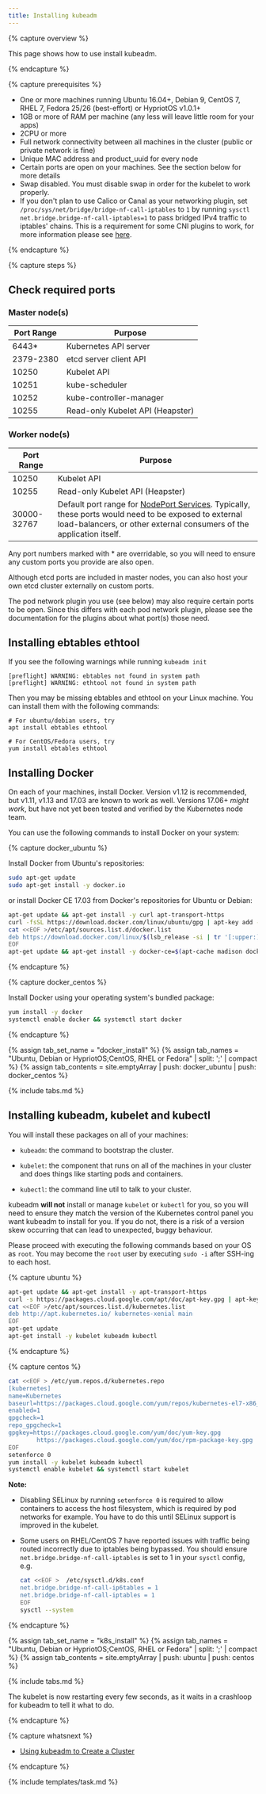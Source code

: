 ```yaml
---
title: Installing kubeadm
---
```


{% capture overview %}

This page shows how to use install kubeadm.

{% endcapture %}

{% capture prerequisites %}

* One or more machines running Ubuntu 16.04+, Debian 9, CentOS 7, RHEL 7, Fedora 25/26 (best-effort) or HypriotOS v1.0.1+
* 1GB or more of RAM per machine (any less will leave little room for your apps)
* 2CPU or more 
* Full network connectivity between all machines in the cluster (public or private network is fine)
* Unique MAC address and product_uuid for every node
* Certain ports are open on your machines. See the section below for more details
* Swap disabled. You must disable swap in order for the kubelet to work properly.
* If you don't plan to use Calico or Canal as your networking plugin, set `/proc/sys/net/bridge/bridge-nf-call-iptables` to `1` by running `sysctl net.bridge.bridge-nf-call-iptables=1`
to pass bridged IPv4 traffic to iptables' chains. This is a requirement for some CNI plugins to work, for more information
please see [here](https://kubernetes.io/docs/concepts/cluster-administration/network-plugins/#network-plugin-requirements). 

{% endcapture %}

{% capture steps %}

## Check required ports

### Master node(s)

| Port Range | Purpose                         |
|------------|---------------------------------|
| 6443*      | Kubernetes API server           |
| 2379-2380  | etcd server client API          |
| 10250      | Kubelet API                     |
| 10251      | kube-scheduler                  |
| 10252      | kube-controller-manager         |
| 10255      | Read-only Kubelet API (Heapster)|

### Worker node(s)

| Port Range  | Purpose                         |
|-------------|---------------------------------|
| 10250       | Kubelet API                     |
| 10255       | Read-only Kubelet API (Heapster)|
| 30000-32767 | Default port range for [NodePort Services](/docs/concepts/services-networking/service/). Typically, these ports would need to be exposed to external load-balancers, or other external consumers of the application itself. |

Any port numbers marked with * are overridable, so you will need to ensure any
custom ports you provide are also open.

Although etcd ports are included in master nodes, you can also host your own
etcd cluster externally on custom ports.

The pod network plugin you use (see below) may also require certain ports to be
open. Since this differs with each pod network plugin, please see the
documentation for the plugins about what port(s) those need.

## Installing ebtables ethtool

If you see the following warnings while running `kubeadm init`

```
[preflight] WARNING: ebtables not found in system path                          
[preflight] WARNING: ethtool not found in system path                           
```

Then you may be missing ebtables and ethtool on your Linux machine. You can install them with the following commands: 

```
# For ubuntu/debian users, try 
apt install ebtables ethtool

# For CentOS/Fedora users, try 
yum install ebtables ethtool
```

## Installing Docker

On each of your machines, install Docker.
Version v1.12 is recommended, but v1.11, v1.13 and 17.03 are known to work as well.
Versions 17.06+ _might work_, but have not yet been tested and verified by the Kubernetes node team.

You can use the following commands to install Docker on your system:

{% capture docker_ubuntu %}

Install Docker from Ubuntu's repositories:

```bash
sudo apt-get update
sudo apt-get install -y docker.io
```

or install Docker CE 17.03 from Docker's repositories for Ubuntu or Debian:

```bash
apt-get update && apt-get install -y curl apt-transport-https
curl -fsSL https://download.docker.com/linux/ubuntu/gpg | apt-key add -
cat <<EOF >/etc/apt/sources.list.d/docker.list
deb https://download.docker.com/linux/$(lsb_release -si | tr '[:upper:]' '[:lower:]') $(lsb_release -cs) stable
EOF
apt-get update && apt-get install -y docker-ce=$(apt-cache madison docker-ce | grep 17.03 | head -1 | awk '{print $3}')
```

{% endcapture %}

{% capture docker_centos %}

Install Docker using your operating system's bundled package:

```bash
yum install -y docker
systemctl enable docker && systemctl start docker
```

{% endcapture %}

{% assign tab_set_name = "docker_install" %}
{% assign tab_names = "Ubuntu, Debian or HypriotOS;CentOS, RHEL or Fedora" | split: ';' | compact %}
{% assign tab_contents = site.emptyArray | push: docker_ubuntu | push: docker_centos %}

{% include tabs.md %}

## Installing kubeadm, kubelet and kubectl

You will install these packages on all of your machines:

* `kubeadm`: the command to bootstrap the cluster.

* `kubelet`: the component that runs on all of the machines in your cluster
    and does things like starting pods and containers.

* `kubectl`: the command line util to talk to your cluster.

kubeadm **will not** install or manage `kubelet` or `kubectl` for you, so you will 
need to ensure they match the version of the Kubernetes control panel you want 
kubeadm to install for you. If you do not, there is a risk of a version skew occurring that
can lead to unexpected, buggy behaviour.

Please proceed with executing the following commands based on your OS as `root`.
You may become the `root` user by executing `sudo -i` after SSH-ing to each host.

{% capture ubuntu %}

```bash
apt-get update && apt-get install -y apt-transport-https
curl -s https://packages.cloud.google.com/apt/doc/apt-key.gpg | apt-key add -
cat <<EOF >/etc/apt/sources.list.d/kubernetes.list
deb http://apt.kubernetes.io/ kubernetes-xenial main
EOF
apt-get update
apt-get install -y kubelet kubeadm kubectl
```

{% endcapture %}

{% capture centos %}

```bash
cat <<EOF > /etc/yum.repos.d/kubernetes.repo
[kubernetes]
name=Kubernetes
baseurl=https://packages.cloud.google.com/yum/repos/kubernetes-el7-x86_64
enabled=1
gpgcheck=1
repo_gpgcheck=1
gpgkey=https://packages.cloud.google.com/yum/doc/yum-key.gpg
        https://packages.cloud.google.com/yum/doc/rpm-package-key.gpg
EOF
setenforce 0
yum install -y kubelet kubeadm kubectl
systemctl enable kubelet && systemctl start kubelet
```

  **Note:**

  - Disabling SELinux by running `setenforce 0` is required to allow containers to access the host filesystem, which is required by pod networks for example. You have to do this until SELinux support is improved in the kubelet.
  - Some users on RHEL/CentOS 7 have reported issues with traffic being routed incorrectly due to iptables being bypassed. You should ensure `net.bridge.bridge-nf-call-iptables` is set to 1 in your `sysctl` config, e.g.
  
    ``` bash
    cat <<EOF >  /etc/sysctl.d/k8s.conf
    net.bridge.bridge-nf-call-ip6tables = 1
    net.bridge.bridge-nf-call-iptables = 1
    EOF
    sysctl --system
    ```

{% endcapture %}

{% assign tab_set_name = "k8s_install" %}
{% assign tab_names = "Ubuntu, Debian or HypriotOS;CentOS, RHEL or Fedora" | split: ';' | compact %}
{% assign tab_contents = site.emptyArray | push: ubuntu | push: centos %}

{% include tabs.md %}

The kubelet is now restarting every few seconds, as it waits in a crashloop for
kubeadm to tell it what to do.

{% endcapture %}

{% capture whatsnext %}

* [Using kubeadm to Create a
  Cluster](/docs/setup/independent/create-cluster-kubeadm/)

{% endcapture %}

{% include templates/task.md %}

